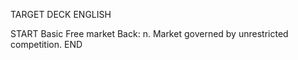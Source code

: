 TARGET DECK
ENGLISH

START
Basic
Free market
Back: n. Market governed by unrestricted competition.
END
